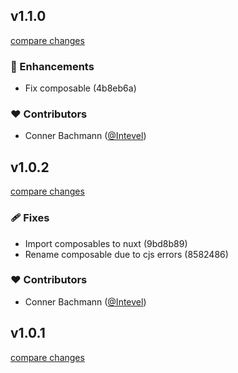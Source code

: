 
## v1.1.0

[compare changes](https://undefined/undefined/compare/v1.0.2...v1.1.0)


### 🚀 Enhancements

  - Fix composable (4b8eb6a)

### ❤️  Contributors

- Conner Bachmann ([@Intevel](http://github.com/Intevel))

## v1.0.2

[compare changes](https://undefined/undefined/compare/v1.0.1...v1.0.2)


### 🩹 Fixes

  - Import composables to nuxt (9bd8b89)
  - Rename composable due to cjs errors (8582486)

### ❤️  Contributors

- Conner Bachmann ([@Intevel](http://github.com/Intevel))

## v1.0.1

[compare changes](https://undefined/undefined/compare/v1.0.0...v1.0.1)

